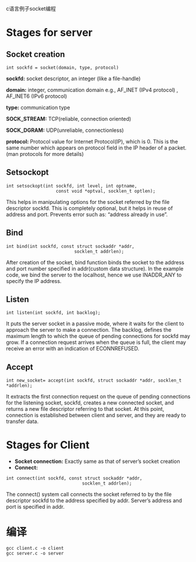 c语言例子socket编程
# Stages for server
## Socket creation
```
int sockfd = socket(domain, type, protocol)
```
**sockfd:** socket descriptor, an integer (like a file-handle)

**domain:** integer, communication domain e.g., AF_INET (IPv4 protocol) , AF_INET6 (IPv6 protocol)

**type:** communication type

**SOCK_STREAM:** TCP(reliable, connection oriented)

**SOCK_DGRAM:** UDP(unreliable, connectionless)

**protocol:** Protocol value for Internet Protocol(IP), which is 0. This is the same number which appears on protocol field in the IP header of a packet.(man protocols for more details)

## Setsockopt
```
int setsockopt(int sockfd, int level, int optname,  
                   const void *optval, socklen_t optlen);
```
This helps in manipulating options for the socket referred by the file descriptor sockfd. 
This is completely optional, but it helps in reuse of address and port. Prevents error such as: “address already in use”.
## Bind
```
int bind(int sockfd, const struct sockaddr *addr, 
                          socklen_t addrlen);
```
After creation of the socket, bind function binds the socket to the address and port number specified in addr(custom data structure). In the example code, we bind the server to the localhost, 
hence we use INADDR_ANY to specify the IP address.
## Listen
```
int listen(int sockfd, int backlog);
```
It puts the server socket in a passive mode, where it waits for the client to approach the server to make a connection. The backlog, defines the maximum length to which the queue of pending connections for sockfd may grow. If a connection request arrives when the queue is full,
the client may receive an error with an indication of ECONNREFUSED.
## Accept
```
int new_socket= accept(int sockfd, struct sockaddr *addr, socklen_t *addrlen);
```
It extracts the first connection request on the queue of pending connections for the listening socket, sockfd, creates a new connected socket, and returns a new file descriptor referring to that socket. At this point, connection is established between client and server, 
and they are ready to transfer data.
# Stages for Client
- **Socket connection:** Exactly same as that of server’s socket creation
- **Connect:**
```
int connect(int sockfd, const struct sockaddr *addr,  
                             socklen_t addrlen);
```
The connect() system call connects the socket referred to by the file descriptor sockfd to the address specified by addr. 
Server’s address and port is specified in addr.
# 编译
```
gcc client.c -o client
gcc server.c -o server
```
